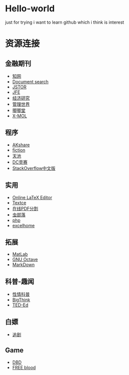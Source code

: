# Hello-world
just for trying
i want to learn github
which i think is interest
# 资源连接
## 金融期刊
- [知网](https://www.cnki.net/)
- [Document search](https://www.webofscience.com/wos/alldb/basic-search)
- [JSTOR](https://www.jstor.org/?refreqid=excelsior%3A17e049eec36c5338f9109852730a1e7c)
- [JFE](https://www.sciencedirect.com/journal/journal-of-financial-economics)
- [经济研究](http://www.erj.cn/)
- [管理世界](http://www.mwm.net.cn/web/)
- [唧唧堂](http://www.jijitang.com/)
- [X-MOL](https://www.x-mol.com/)
## 程序
- [AKshare](https://www.akshare.xyz/#)
- [fiction](https://finthon.com/)
- [天池](https://tianchi.aliyun.com/)
- [DC竞赛](https://challenge.datacastle.cn/v3/cmptlist.html)
- [StackOverflow中文版](https://www.soinside.com/)
## 实用
- [Online LaTeX Editor](https://www.overleaf.com/)
- [Textce](https://textce.com/)
- [在线PDF分割](https://docsmall.com/pdf-split)
- [虫部落](https://www.chongbuluo.com/)
- [php](https://www.php.cn/search?word=markdown)
- [excelhome](https://www.excelhome.net/)
## 拓展
- [MatLab](https://ww2.mathworks.cn/?s_tid=gn_logo)
- [GNU Octave](https://www.gnu.org/software/octave/index#)
- [MarkDown](https://www.markdownguide.org/cheat-sheet/)
## 科普-趣闻
- [性情科普](https://www.zhangzs.com/?s=%E6%80%A7%E6%83%85%E7%A7%91%E6%99%AE)
- [BigThink](https://bigthink.com/)
- [TED-Ed](https://ed.ted.com/)
## 白嫖
- [追剧](https://www.zhuijugou.com/)
## Game
- [DBD](https://deadbydaylight.com/en)
- [FREE blood](https://progameguides.com/dead-by-daylight/dead-by-daylight-codes/)


